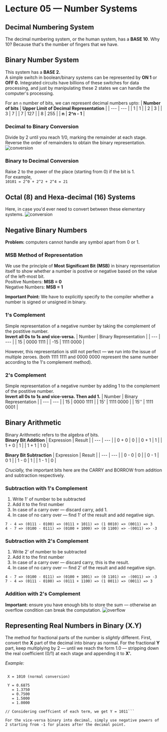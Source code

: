 # Lecture 05 — Number Systems

## Decimal Numbering System
The decimal numbering system, or the human system, has a **BASE 10**. Why 10? Because that's the number of fingers that we have.

## Binary Number System
This system has a **BASE 2.**  
A simple switch in boolean/binary systems can be represented by **ON 1** or **OFF 0.** Integrated circuits have billions of these switches for data processing, and just by manipulating these 2 states we can handle the computer's processing.  

For an `n` number of bits, we can represent decimal numbers upto:
| **Number of bits** | **Upper Limit of Decimal Representation** |
| --- | --- |
| 1 | 1 |
| 2 | 3 |
| 3 | 7 |
| 7 | 127 |
| 8 | 255 | 
| **n** | **2^n - 1** |  


### Decimal to Binary Conversion
Divide by 2 until you reach 1/0, marking the remainder at each stage. Reverse the order of remainders to obtain the binary representation.
![conversion](https://github.com/psrth/intro-to-programming-csF111/blob/main/rsc/bindec.png)  

### Binary to Decimal Conversion
Raise 2 to the power of the place (starting from 0) if the bit is 1.  
For example,  
`10101 = 2^0 + 2^2 + 2^4 = 21`  

## Octal (8) and Hexa-decimal (16) Systems
Here, in case you'd ever need to convert between these elementary systems.
![conversion](https://github.com/psrth/intro-to-programming-csF111/blob/main/rsc/num-sys.png)  


## Negative Binary Numbers
**Problem:** computers cannot handle any symbol apart from 0 or 1.  

### MSB Method of Representation
We use the principle of **Most Significant Bit (MSB)** in binary representation itself to show whether a number is postive or negative based on the value of the left-most bit.  
Positive Numbers: **MSB = 0**  
Negative Numbers: **MSB = 1**  

**Important Point:** We have to explicitly specify to the compiler whether a number is signed or unsigned in binary.  

### 1's Complement
Simple representation of a negative number by taking the complement of the postitive number.  
**Invert all 0s to 1s and vice-versa.**
| Number | Binary Representation |
| --- | --- |
| 15 | 0000 1111 |
| -15 | 1111 0000 | 

However, this representation is still not perfect — we run into the issue of multiple zeroes. (both 1111 1111 and 0000 0000 represent the same number according to the 1's complement method).  

### 2's Complement
Simple representation of a negative number by adding 1 to the complement of the postitive number.  
**Invert all 0s to 1s and vice-versa. Then add 1.**
| Number | Binary Representation |
| --- | --- |
| 15 | 0000 1111 |
| 15' | 1111 0000 | 
| 15'' | 1111 0001 |   




## Binary Arithmetic
Binary Arithmetic refers to the algebra of bits.  
**Binary Bit Addition**
| Expression | Result |
| --- | --- |
| 0 + 0 | 0 |
| 0 + 1 | 1 |
| 1 + 0 | 1 |
| 1 + 1 | 1 0 |  

**Binary Bit Subtraction**
| Expression | Result |
| --- | --- |
| 0 - 0 | 0 |
| 0 - 1 | 0 1 |
| 1 - 0 | 1 |
| 1 - 1 | 0 |  

*Crucially,* the important bits here are the CARRY and BORROW from addition and subtraction respectively.  

### Subtraction with 1's Complement
1. Write 1' of number to be subtracted
2. Add it to the first number
3. In case of a carry over — discard carry, add 1.
4. In case of no carry over — find 1' of the result and add negative sign.  

`7 - 4 => (0111 - 0100) => (0111 + 1011) => (1 0010) => (0011) => 3`  
`4 - 7 => (0100 - 0111) => (0100 + 1000) => (0 1100) => -(0011) => -3`  


### Subtraction with 2's Complement 
1. Write 2' of number to be subtracted
2. Add it to the first number
3. In case of a carry over — discard carry, this is the result.
4. In case of no carry over — find 2' of the result and add negative sign.  

`4 - 7 => (0100 - 0111) => (0100 + 1001) => (0 1101) => -(0011) => -3`  
`7 - 4 => (0111 - 0100) => (0111 + 1100) => (1 0011) => (0011) => 3`  


### Addition with 2's Complement
**Important:** ensure you have enough bits to store the sum — otherwise an overflow condition can break the computation.
![overflow](https://github.com/psrth/intro-to-programming-csF111/blob/main/rsc/overflow.png)  



## Representing Real Numbers in Binary (X.Y)
The method for fractional parts of the number is *slightly* different. First, convert the **X** part of the decimal into binary as normal. For the fractional **Y** part, keep multiplying by 2 — until we reach the form 1.0 — stripping down the real coefficient (0/1) at each stage and appending it to **X'.**  

*Example:*  
```**(10.6875) = (1010.1011)**

 X = 1010 (normal conversion) 
 
 Y = 0.6875 
   = 1.3750 
   = 0.7500
   = 1.5000
   = 1.0000

// Considering coeffcient of each term, we get Y = 1011```

For the vice-versa binary into decimal, simply use negative powers of 2 starting from -1 for places after the decimal point.







